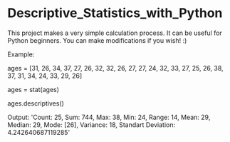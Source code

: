 # Descriptive_Statistics_with_Python
 This project makes a very simple calculation process. It can be useful for Python beginners. You can make modifications if you wish! :)

Example:

ages = [31, 26, 34, 37, 27, 26, 32, 32, 26, 27, 27, 24, 32, 33, 27, 25, 26, 38, 37, 31, 34, 24, 33, 29, 26]

ages = stat(ages)

ages.descriptives()

Output:
'Count: 25, Sum: 744, Max: 38, Min: 24, Range: 14, Mean: 29, Median: 29, Mode: [26], Variance: 18, Standart Deviation: 4.242640687119285'



